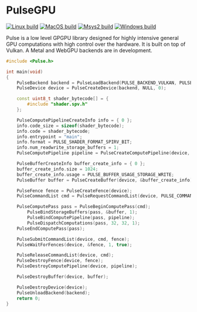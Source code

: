 # PulseGPU

[![Linux build](https://github.com/ft-grmhd/Pulse/actions/workflows/linux-build.yml/badge.svg)](https://github.com/ft-grmhd/Pulse/actions/workflows/linux-build.yml)
[![MacOS build](https://github.com/ft-grmhd/Pulse/actions/workflows/macos-build.yml/badge.svg)](https://github.com/ft-grmhd/Pulse/actions/workflows/macos-build.yml)
[![Msys2 build](https://github.com/ft-grmhd/Pulse/actions/workflows/msys2-build.yml/badge.svg)](https://github.com/ft-grmhd/Pulse/actions/workflows/msys2-build.yml)
[![Windows build](https://github.com/ft-grmhd/Pulse/actions/workflows/windows-build.yml/badge.svg)](https://github.com/ft-grmhd/Pulse/actions/workflows/windows-build.yml)

Pulse is a low level GPGPU library designed for highly intensive general GPU computations with high control over the hardware. It is built on top of Vulkan. A Metal and WebGPU backends are in development.

```cpp
#include <Pulse.h>

int main(void)
{
	PulseBackend backend = PulseLoadBackend(PULSE_BACKEND_VULKAN, PULSE_SHADER_FORMAT_SPIRV_BIT, PULSE_NO_DEBUG);
	PulseDevice device = PulseCreateDevice(backend, NULL, 0);

	const uint8_t shader_bytecode[] = {
		#include "shader.spv.h"
	};

	PulseComputePipelineCreateInfo info = { 0 };
	info.code_size = sizeof(shader_bytecode);
	info.code = shader_bytecode;
	info.entrypoint = "main";
	info.format = PULSE_SHADER_FORMAT_SPIRV_BIT;
	info.num_readwrite_storage_buffers = 1;
	PulseComputePipeline pipeline = PulseCreateComputePipeline(device, &info);

	PulseBufferCreateInfo buffer_create_info = { 0 };
	buffer_create_info.size = 1024;
	buffer_create_info.usage = PULSE_BUFFER_USAGE_STORAGE_WRITE;
	PulseBuffer buffer = PulseCreateBuffer(device, &buffer_create_info);

	PulseFence fence = PulseCreateFence(device);
	PulseCommandList cmd = PulseRequestCommandList(device, PULSE_COMMAND_LIST_GENERAL);

	PulseComputePass pass = PulseBeginComputePass(cmd);
		PulseBindStorageBuffers(pass, &buffer, 1);
		PulseBindComputePipeline(pass, pipeline);
		PulseDispatchComputations(pass, 32, 32, 1);
	PulseEndComputePass(pass);

	PulseSubmitCommandList(device, cmd, fence);
	PulseWaitForFences(device, &fence, 1, true);

	PulseReleaseCommandList(device, cmd);
	PulseDestroyFence(device, fence);
	PulseDestroyComputePipeline(device, pipeline);

	PulseDestroyBuffer(device, buffer);

	PulseDestroyDevice(device);
	PulseUnloadBackend(backend);
	return 0;
}
```
